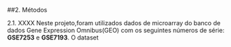 ##2. Métodos

2.1. XXXX
  Neste projeto,foram utilizados dados de microarray do banco de dados Gene Expression Omnibus(GEO) com os seguintes números
  de série: **GSE7253** e **GSE7193**. O dataset 
